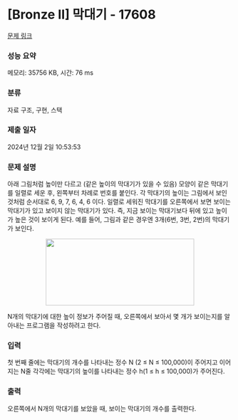 # [Bronze II] 막대기 - 17608 

[문제 링크](https://www.acmicpc.net/problem/17608) 

### 성능 요약

메모리: 35756 KB, 시간: 76 ms

### 분류

자료 구조, 구현, 스택

### 제출 일자

2024년 12월 2일 10:53:53

### 문제 설명

<p>아래 그림처럼 높이만 다르고 (같은 높이의 막대기가 있을 수 있음) 모양이 같은 막대기를 일렬로 세운 후, 왼쪽부터 차례로 번호를 붙인다. 각 막대기의 높이는 그림에서 보인 것처럼 순서대로 6, 9, 7, 6, 4, 6 이다. 일렬로 세워진 막대기를 오른쪽에서 보면 보이는 막대기가 있고 보이지 않는 막대기가 있다. 즉, 지금 보이는 막대기보다 뒤에 있고 높이가 높은 것이 보이게 된다. 예를 들어, 그림과 같은 경우엔 3개(6번, 3번, 2번)의 막대기가 보인다.</p>

<p style="text-align: center;"><img alt="" src="https://upload.acmicpc.net/a2ebef22-157f-4059-9bdd-6a0662b81698/-/crop/675x304/47,12/-/preview/" style="width: 333px; height: 150px;"></p>

<p>N개의 막대기에 대한 높이 정보가 주어질 때, 오른쪽에서 보아서 몇 개가 보이는지를 알아내는 프로그램을 작성하려고 한다.</p>

### 입력 

 <p>첫 번째 줄에는 막대기의 개수를 나타내는 정수 N (2 ≤ N ≤ 100,000)이 주어지고 이어지는 N줄 각각에는 막대기의 높이를 나타내는 정수 h(1 ≤ h ≤ 100,000)가 주어진다.</p>

### 출력 

 <p>오른쪽에서 N개의 막대기를 보았을 때, 보이는 막대기의 개수를 출력한다.</p>

